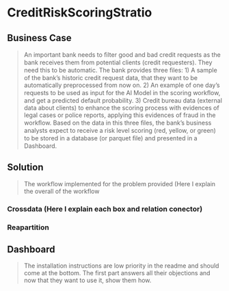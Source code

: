 # CreditRiskScoringStratio

## Business Case

> An important bank needs to ﬁlter good and bad credit requests as the bank receives them from potential clients (credit requesters). They need this to be automatic. The bank provides three ﬁles: 1) A sample of the bank’s historic credit request data, that they want to be automatically preprocessed from now on. 2) An example of one day’s requests to be used as input for the AI Model in the scoring workﬂow, and get a predicted default probability. 3) Credit bureau data (external data about clients) to enhance the scoring process with evidences of legal cases or police reports, applying this evidences of fraud in the workﬂow. Based on the data in this three ﬁles, the bank’s business analysts expect to receive a risk level scoring (red, yellow, or green) to be stored in a database (or parquet ﬁle) and presented in a Dashboard.

## Solution

> The workflow implemented for the problem provided (Here I explain the overall of the workflow
### Crossdata (Here I explain each box and relation conector)
### Reapartition

## Dashboard

> The installation instructions are low priority in the readme and should come at the bottom. The first part answers all their objections and now that they want to use it, show them how.
